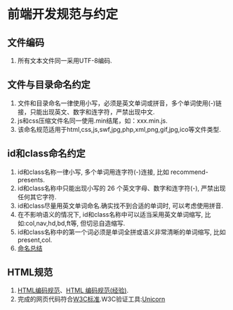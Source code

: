 # 前端开发规范与约定

## 文件编码

1. 所有文本文件同一采用UTF-8编码.

## 文件与目录命名约定

1. 文件和目录命名一律使用小写，必须是英文单词或拼音，多个单词使用(-)链接，只能出现英文、数字和连字符，严禁出现中文.
2. js和css压缩文件名同一使用.min结尾，如：xxx.min.js.
3. 该命名规范适用于html,css,js,swf,jpg,php,xml,png,gif,jpg,ico等文件类型.

## id和class命名约定

1. id和class名称一律小写, 多个单词用连字符(-)连接, 比如 recommend-presents.
2. id和class名称中只能出现小写的 26 个英文字母、数字和连字符(-), 严禁出现任何其它字符.
3. id和class尽量用英文单词命名.确实找不到合适的单词时, 可以考虑使用拼音.
4. 在不影响语义的情况下, id和class名称中可以适当采用英文单词缩写, 比如:col,nav,hd,bd,ft等, 但切忌自造缩写.
5. id和class名称中的第一个词必须是单词全拼或语义非常清晰的单词缩写, 比如 present,col.
6. [命名总结](CommonHtmlNames.md)

## HTML规范

1. [HTML编码规范](https://github.com/fex-team/styleguide/blob/master/html.md)、[HTML 编码规范(经验)](http://docs.kissyui.com/1.3/docs/html/tutorials/style-guide/html-coding-style.html).
2. 完成的网页代码符合[W3C标准](https://www.w3.org/).W3C验证工具:[Unicorn](https://validator.w3.org/)
